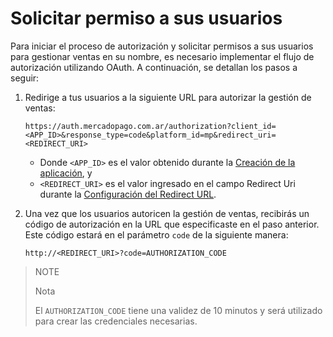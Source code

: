 # Solicitar permiso a sus usuarios 

Para iniciar el proceso de autorización y solicitar permisos a sus usuarios para gestionar ventas en su nombre, es necesario implementar el flujo de autorización utilizando OAuth. A continuación, se detallan los pasos a seguir:

 1. Redirige a tus usuarios a la siguiente URL para autorizar la gestión de ventas:
   
     ```
     https://auth.mercadopago.com.ar/authorization?client_id=<APP_ID>&response_type=code&platform_id=mp&redirect_uri=<REDIRECT_URI>
     ```
   
     - Donde `<APP_ID>` es el valor obtenido durante la [Creación de la aplicación](/developers/es/docs/split-payment/integration-configuration/create-application), y
     - `<REDIRECT_URI>` es el valor ingresado en el campo Redirect Uri durante la [Configuración del Redirect URL](/developers/es/docs/split-payment/integration-configuration/create-application).

 
 2. Una vez que los usuarios autoricen la gestión de ventas, recibirás un código de autorización en la URL que especificaste en el paso anterior. Este código estará en el parámetro `code` de la siguiente manera:

     ```
     http://<REDIRECT_URI>?code=AUTHORIZATION_CODE
     ```

> NOTE
>
> Nota
>
> El `AUTHORIZATION_CODE` tiene una validez de 10 minutos y será utilizado para crear las credenciales necesarias. 